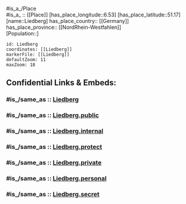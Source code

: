 ﻿---
confidential: public
isDeleted: false
location:
- 51.17
- 6.53
mapmarker: city
mapzoom:
- 7
- 12
SpocWebEntityId: 31998
tags:
- geo/City
type: City
---

#is_a_/Place  
#is_a_ :: [[Place]] 
[has_place_longitude::6.53] 
[has_place_latitude::51.17] 
[name::Liedberg] 
has_place_country:: [[Germany]]  
has_place_province:: [[NordRhein-Westfahlen]]  
[Population::] 



```leaflet
id: Liedberg
coordinates: [[Liedberg]] 
markerFile: [[Liedberg]] 
defaultZoom: 11 
maxZoom: 18
```


## Confidential Links & Embeds: 

### #is_/same_as :: [Liedberg](/_Standards/Earth/Continent/Europe/Europe~Central/Germany/Germany~West/Nordrhein-Westfalen/counties~NW/Rhein-Kreis_Neuss/cities~Rhein-Kreis_Neuss/Korschenbroich/Liedberg.md) 

### #is_/same_as :: [Liedberg.public](/_public/Earth/Continent/Europe/Europe~Central/Germany/Germany~West/Nordrhein-Westfalen/counties~NW/Rhein-Kreis_Neuss/cities~Rhein-Kreis_Neuss/Korschenbroich/Liedberg.public.md) 

### #is_/same_as :: [Liedberg.internal](/_internal/Earth/Continent/Europe/Europe~Central/Germany/Germany~West/Nordrhein-Westfalen/counties~NW/Rhein-Kreis_Neuss/cities~Rhein-Kreis_Neuss/Korschenbroich/Liedberg.internal.md) 

### #is_/same_as :: [Liedberg.protect](/_protect/Earth/Continent/Europe/Europe~Central/Germany/Germany~West/Nordrhein-Westfalen/counties~NW/Rhein-Kreis_Neuss/cities~Rhein-Kreis_Neuss/Korschenbroich/Liedberg.protect.md) 

### #is_/same_as :: [Liedberg.private](/_private/Earth/Continent/Europe/Europe~Central/Germany/Germany~West/Nordrhein-Westfalen/counties~NW/Rhein-Kreis_Neuss/cities~Rhein-Kreis_Neuss/Korschenbroich/Liedberg.private.md) 

### #is_/same_as :: [Liedberg.personal](/_personal/Earth/Continent/Europe/Europe~Central/Germany/Germany~West/Nordrhein-Westfalen/counties~NW/Rhein-Kreis_Neuss/cities~Rhein-Kreis_Neuss/Korschenbroich/Liedberg.personal.md) 

### #is_/same_as :: [Liedberg.secret](/_secret/Earth/Continent/Europe/Europe~Central/Germany/Germany~West/Nordrhein-Westfalen/counties~NW/Rhein-Kreis_Neuss/cities~Rhein-Kreis_Neuss/Korschenbroich/Liedberg.secret.md)

